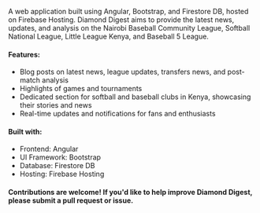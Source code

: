 

A web application built using Angular, Bootstrap, and Firestore DB, hosted on Firebase Hosting. Diamond Digest aims to provide the latest news, updates, and analysis on the Nairobi Baseball Community League, Softball National League, Little League Kenya, and Baseball 5 League.

#### Features:

- Blog posts on latest news, league updates, transfers news, and post-match analysis
- Highlights of games and tournaments
- Dedicated section for softball and baseball clubs in Kenya, showcasing their stories and news
- Real-time updates and notifications for fans and enthusiasts
  
#### Built with:

- Frontend: Angular
- UI Framework: Bootstrap
- Database: Firestore DB
- Hosting: Firebase Hosting


#### Contributions are welcome! If you'd like to help improve Diamond Digest, please submit a pull request or issue.



